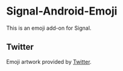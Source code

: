 # Signal-Android-Emoji
This is an emoji add-on for Signal.

## Twitter
Emoji artwork provided by [Twitter](https://github.com/twitter/twemoji/).
